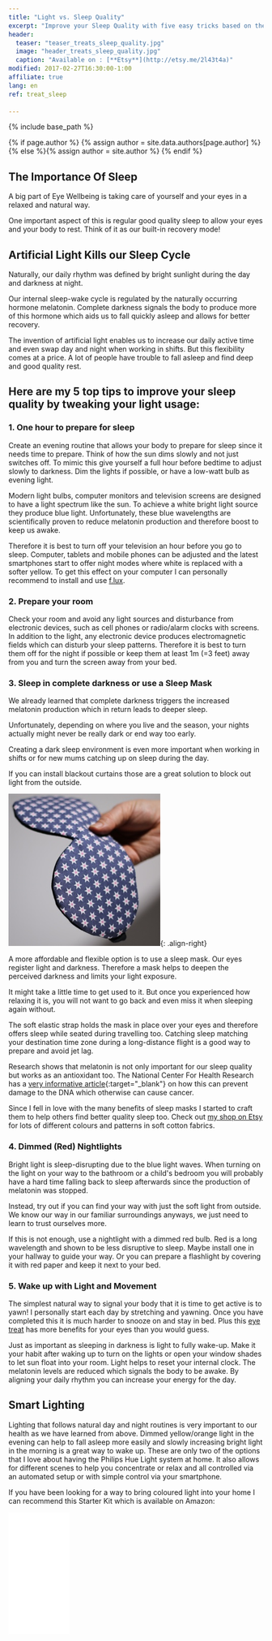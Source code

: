```yaml
---
title: "Light vs. Sleep Quality"
excerpt: "Improve your Sleep Quality with five easy tricks based on the importance of Light and Darkness and learn how an Eye Mask can help."
header:
  teaser: "teaser_treats_sleep_quality.jpg"
  image: "header_treats_sleep_quality.jpg"
  caption: "Available on : [**Etsy**](http://etsy.me/2l43t4a)"
modified: 2017-02-27T16:30:00-1:00
affiliate: true
lang: en
ref: treat_sleep

---
```


{% include base_path %}

{% if page.author %}
  {% assign author = site.data.authors[page.author] %}{% else %}{% assign author = site.author %}
{% endif %}


## The Importance Of Sleep

A big part of Eye Wellbeing is taking care of yourself and your eyes in a relaxed and natural way.

One important aspect of this is regular good quality sleep to allow your eyes and your body to rest. Think of it as our built-in recovery mode! 


## Artificial Light Kills our Sleep Cycle

Naturally, our daily rhythm was defined by bright sunlight during the day and darkness at night. 

Our internal sleep-wake cycle is regulated by the naturally occurring hormone melatonin. Complete darkness signals the body to produce more of this hormone which aids us to fall quickly asleep and allows for better recovery. 

The invention of artificial light enables us to increase our daily active time and even swap day and night when working in shifts. But this flexibility comes at a price. A lot of people have trouble to fall asleep and find deep and good quality rest.


## Here are my 5 top tips to improve your sleep quality by tweaking your light usage:



### 1. One hour to prepare for sleep

Create an evening routine that allows your body to prepare for sleep since it needs time to prepare. Think of how the sun dims slowly and not just switches off. To mimic this give yourself a full hour before bedtime to adjust slowly to darkness. 
Dim the lights if possible, or have a low-watt bulb as evening light. 

Modern light bulbs, computer monitors and television screens are designed to have a light spectrum like the sun. To achieve a white bright light source they produce blue light. Unfortunately, these blue wavelengths are scientifically proven to reduce melatonin production and therefore boost to keep us awake. 

Therefore it is best to turn off your television an hour before you go to sleep. 
Computer, tablets and mobile phones can be adjusted and the latest smartphones start to offer night modes where white is replaced with a softer yellow. To get this effect on your computer I can personally recommend to install and use [f.lux](http://bit.ly/treat_flux). 


### 2. Prepare your room

Check your room and avoid any light sources and disturbance from electronic devices, such as cell phones or radio/alarm clocks with screens. In addition to the light, any electronic device produces electromagnetic fields which can disturb your sleep patterns. Therefore it is best to turn them off for the night if possible or keep them at least 1m (=3 feet) away from you and turn the screen away from your bed.


### 3. Sleep in complete darkness or use a Sleep Mask

We already learned that complete darkness triggers the increased melatonin production which in return leads to deeper sleep. 

Unfortunately, depending on where you live and the season, your nights actually might never be really dark or end way too early. 

Creating a dark sleep environment is even more important when working in shifts or for new mums catching up on sleep during the day. 

If you can install blackout curtains those are a great solution to block out light from the outside.

![Eye Wellbeing Sleep Mask](/images/page_treats_sleep_mask.jpg "Eye Wellbeing Sleep Mask"){: .align-right}

A more affordable and flexible option is to use a sleep mask. Our eyes register light and darkness. Therefore a mask helps to deepen the perceived darkness and limits your light exposure. 

It might take a little time to get used to it. But once you experienced how relaxing it is, you will not want to go back and even miss it when sleeping again without. 

The soft elastic strap holds the mask in place over your eyes and therefore offers sleep while seated during travelling too. Catching sleep matching your destination time zone during a long-distance flight is a good way to prepare and avoid jet lag.

Research shows that melatonin is not only important for our sleep quality but works as an antioxidant too. The National Center For Health Research has a [very informative article](http://bit.ly/treat_sleep_mask){:target="_blank"} on how this can prevent damage to the DNA which otherwise can cause cancer.

Since I fell in love with the many benefits of sleep masks I started to craft them to help others find better quality sleep too. Check out [my shop on Etsy](http://etsy.me/2l43XHd) for lots of different colours and patterns in soft cotton fabrics.


### 4. Dimmed (Red) Nightlights


Bright light is sleep-disrupting due to the blue light waves. When turning on the light on your way to the bathroom or a child's bedroom you will probably have a hard time falling back to sleep afterwards since the production of melatonin was stopped.

Instead, try out if you can find your way with just the soft light from outside. We know our way in our familiar surroundings anyways, we just need to learn to trust ourselves more. 

If this is not enough, use a nightlight with a dimmed red bulb. Red is a long wavelength and shown to be less disruptive to sleep. Maybe install one in your hallway to guide your way. Or you can prepare a flashlight by covering it with red paper and keep it next to your bed.


### 5. Wake up with Light and Movement

The simplest natural way to signal your body that it is time to get active is to yawn! I personally start each day by stretching and yawning. Once you have completed this it is much harder to snooze on and stay in bed. Plus this [eye treat](/treats/yawning/) has more benefits for your eyes than you would guess.

Just as important as sleeping in darkness is light to fully wake-up. Make it your habit after waking up to turn on the lights or open your window shades to let sun float into your room. Light helps to reset your internal clock. The melatonin levels are reduced which signals the body to be awake. By aligning your daily rhythm you can increase your energy for the day. 


## Smart Lighting

Lighting that follows natural day and night routines is very important to our health as we have learned from above. Dimmed yellow/orange light in the evening can help to fall asleep more easily and slowly increasing bright light in the morning is a great way to wake up. These are only two of the options that I love about having the Philips Hue Light system at home. It also allows for different scenes to help you concentrate or relax and all controlled via an automated setup or with simple control via your smartphone. 

If you have been looking for a way to bring coloured light into your home I can recommend this Starter Kit which is available on Amazon:

<iframe style="width:120px;height:240px;" marginwidth="0" marginheight="0" scrolling="no" frameborder="0" src="//ws-eu.amazon-adsystem.com/widgets/q?ServiceVersion=20070822&OneJS=1&Operation=GetAdHtml&MarketPlace=GB&source=ac&ref=qf_sp_asin_til&ad_type=product_link&tracking_id=eyewell-21&marketplace=amazon&region=GB&placement=B01K1WP7Z4&asins=B01K1WP7Z4&linkId=&show_border=true&link_opens_in_new_window=true">
</iframe>


